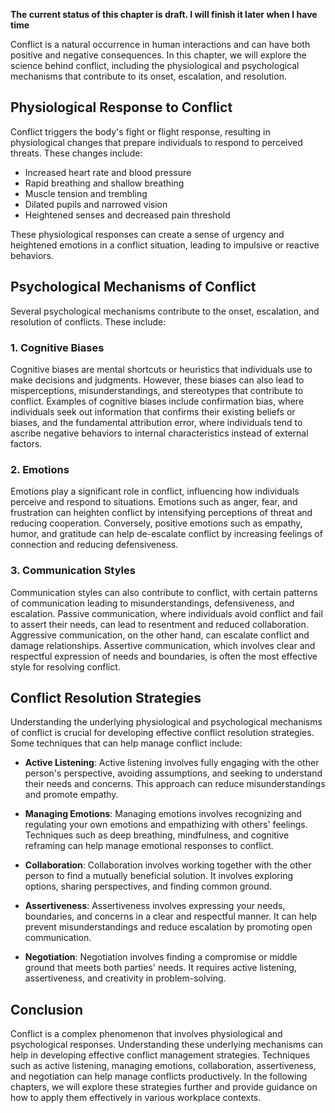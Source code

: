 **The current status of this chapter is draft. I will finish it later when I have time**

Conflict is a natural occurrence in human interactions and can have both positive and negative consequences. In this chapter, we will explore the science behind conflict, including the physiological and psychological mechanisms that contribute to its onset, escalation, and resolution.

Physiological Response to Conflict
----------------------------------

Conflict triggers the body's fight or flight response, resulting in physiological changes that prepare individuals to respond to perceived threats. These changes include:

* Increased heart rate and blood pressure
* Rapid breathing and shallow breathing
* Muscle tension and trembling
* Dilated pupils and narrowed vision
* Heightened senses and decreased pain threshold

These physiological responses can create a sense of urgency and heightened emotions in a conflict situation, leading to impulsive or reactive behaviors.

Psychological Mechanisms of Conflict
------------------------------------

Several psychological mechanisms contribute to the onset, escalation, and resolution of conflicts. These include:

### 1. Cognitive Biases

Cognitive biases are mental shortcuts or heuristics that individuals use to make decisions and judgments. However, these biases can also lead to misperceptions, misunderstandings, and stereotypes that contribute to conflict. Examples of cognitive biases include confirmation bias, where individuals seek out information that confirms their existing beliefs or biases, and the fundamental attribution error, where individuals tend to ascribe negative behaviors to internal characteristics instead of external factors.

### 2. Emotions

Emotions play a significant role in conflict, influencing how individuals perceive and respond to situations. Emotions such as anger, fear, and frustration can heighten conflict by intensifying perceptions of threat and reducing cooperation. Conversely, positive emotions such as empathy, humor, and gratitude can help de-escalate conflict by increasing feelings of connection and reducing defensiveness.

### 3. Communication Styles

Communication styles can also contribute to conflict, with certain patterns of communication leading to misunderstandings, defensiveness, and escalation. Passive communication, where individuals avoid conflict and fail to assert their needs, can lead to resentment and reduced collaboration. Aggressive communication, on the other hand, can escalate conflict and damage relationships. Assertive communication, which involves clear and respectful expression of needs and boundaries, is often the most effective style for resolving conflict.

Conflict Resolution Strategies
------------------------------

Understanding the underlying physiological and psychological mechanisms of conflict is crucial for developing effective conflict resolution strategies. Some techniques that can help manage conflict include:

* **Active Listening**: Active listening involves fully engaging with the other person's perspective, avoiding assumptions, and seeking to understand their needs and concerns. This approach can reduce misunderstandings and promote empathy.

* **Managing Emotions**: Managing emotions involves recognizing and regulating your own emotions and empathizing with others' feelings. Techniques such as deep breathing, mindfulness, and cognitive reframing can help manage emotional responses to conflict.

* **Collaboration**: Collaboration involves working together with the other person to find a mutually beneficial solution. It involves exploring options, sharing perspectives, and finding common ground.

* **Assertiveness**: Assertiveness involves expressing your needs, boundaries, and concerns in a clear and respectful manner. It can help prevent misunderstandings and reduce escalation by promoting open communication.

* **Negotiation**: Negotiation involves finding a compromise or middle ground that meets both parties' needs. It requires active listening, assertiveness, and creativity in problem-solving.

Conclusion
----------

Conflict is a complex phenomenon that involves physiological and psychological responses. Understanding these underlying mechanisms can help in developing effective conflict management strategies. Techniques such as active listening, managing emotions, collaboration, assertiveness, and negotiation can help manage conflicts productively. In the following chapters, we will explore these strategies further and provide guidance on how to apply them effectively in various workplace contexts.
